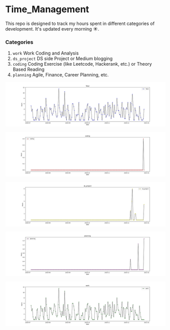 # Time_Management
This repo is designed to track my hours spent in different categories of development. It's updated every morning :sunny:.

### Categories
1. `work` Work Coding and Analysis
2. `ds_project` DS side Project or Medium blogging
3. `coding` Coding Exercise (like Leetcode, Hackerank, etc.) or Theory Based Reading
4. `planning` Agile, Finance, Career Planning, etc.  

![total](https://github.com/krystinli/Time_Management/blob/main/img/Total.png)

![coding](https://github.com/krystinli/Time_Management/blob/main/img/coding.png)

![ds_project](https://github.com/krystinli/Time_Management/blob/main/img/ds_project.png)

![planning](https://github.com/krystinli/Time_Management/blob/main/img/planning.png)

![work](https://github.com/krystinli/Time_Management/blob/main/img/work.png)
